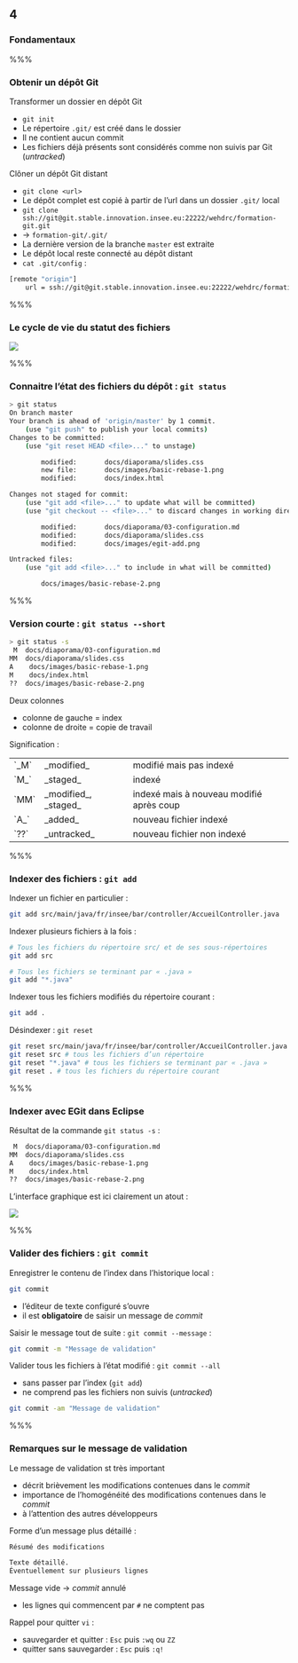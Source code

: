 <!-- .slide: data-background-image="images/logo-git.png" data-background-size="600px" class="chapter" -->
## 4
### Fondamentaux


%%%


<!-- .slide: class="slide" data-background-image="images/logo-git.png" data-background-size="600px" -->
### Obtenir un dépôt Git

Transformer un dossier en dépôt Git
 - `git init`
 - Le répertoire `.git/` est créé dans le dossier
 - Il ne contient aucun commit
 - Les fichiers déjà présents sont considérés comme non suivis par Git (_untracked_) 
 
Clôner un dépôt Git distant
 - `git clone <url>`
 - Le dépôt complet est copié à partir de l’url dans un dossier `.git/` local
  - `git clone ssh://git@git.stable.innovation.insee.eu:22222/wehdrc/formation-git.git`
  - &rarr; `formation-git/.git/`
 - La dernière version de la branche `master` est extraite
 - Le dépôt local reste connecté au dépôt distant
  - `cat .git/config` :

```bash
[remote "origin"]
	url = ssh://git@git.stable.innovation.insee.eu:22222/wehdrc/formation-git.git
```


%%%


<!-- .slide: class="slide" data-background-image="images/logo-git.png" data-background-size="600px" -->
### Le cycle de vie du statut des fichiers
<div class="center">
	<img src="images/lifecycle.png" /> 
</div>


%%%


<!-- .slide: class="slide" data-background-image="images/logo-git.png" data-background-size="600px" -->
### Connaitre l’état des fichiers du dépôt : `git status`
```bash
> git status
On branch master
Your branch is ahead of 'origin/master' by 1 commit.
	(use "git push" to publish your local commits)
Changes to be committed:
	(use "git reset HEAD <file>..." to unstage)

		modified:		docs/diaporama/slides.css
		new file:		docs/images/basic-rebase-1.png
		modified:		docs/index.html

Changes not staged for commit:
	(use "git add <file>..." to update what will be committed)
	(use "git checkout -- <file>..." to discard changes in working directory)

		modified:		docs/diaporama/03-configuration.md
		modified:		docs/diaporama/slides.css
		modified:		docs/images/egit-add.png

Untracked files:
	(use "git add <file>..." to include in what will be committed)

		docs/images/basic-rebase-2.png
```


%%%


<!-- .slide: class="slide" data-background-image="images/logo-git.png" data-background-size="600px" -->
### Version courte : `git status --short`

```bash
> git status -s
 M	docs/diaporama/03-configuration.md
MM	docs/diaporama/slides.css
A	 docs/images/basic-rebase-1.png
M	 docs/index.html
??	docs/images/basic-rebase-2.png
```

Deux colonnes 
 - colonne de gauche = index
 - colonne de droite = copie de travail

Signification :
<table>
	<tr>
		<td>`_M`</td>
		<td>_modified_</td>
		<td>modifié mais pas indexé</td>
	</tr>
	<tr>
		<td>`M_`</td>
		<td>_staged_</td>
		<td>indexé</td>
	</tr>
	<tr>
		<td>`MM`</td>
		<td>_modified_, _staged_</td>
		<td>indexé mais à nouveau modifié après coup</td>
	</tr>
	<tr>
		<td>`A_`</td>
		<td>_added_</td>
		<td>nouveau fichier indexé</td>
	</tr>
	<tr>
		<td>`??`</td>
		<td>_untracked_</td>
		<td>nouveau fichier non indexé</td>
	</tr>
</table>
%%%


<!-- .slide: class="slide" data-background-image="images/logo-git.png" data-background-size="600px" -->
### Indexer des fichiers : `git add`
Indexer un fichier en particulier :
```bash
git add src/main/java/fr/insee/bar/controller/AccueilController.java
```

Indexer plusieurs fichiers à la fois :
```bash
# Tous les fichiers du répertoire src/ et de ses sous-répertoires
git add src

# Tous les fichiers se terminant par « .java »
git add "*.java"
```

Indexer tous les fichiers modifiés du répertoire courant :
```bash
git add .
```

Désindexer : `git reset`
```bash
git reset src/main/java/fr/insee/bar/controller/AccueilController.java # un seul fichier
git reset src # tous les fichiers d’un répertoire
git reset "*.java" # tous les fichiers se terminant par « .java »
git reset . # tous les fichiers du répertoire courant
```


%%%


<!-- .slide: class="slide" data-background-image="images/logo-git.png" data-background-size="600px" -->
### Indexer avec EGit dans Eclipse

Résultat de la commande `git status -s` :
```bash
 M	docs/diaporama/03-configuration.md
MM	docs/diaporama/slides.css
A	 docs/images/basic-rebase-1.png
M	 docs/index.html
??	docs/images/basic-rebase-2.png
```

L’interface graphique est ici clairement un atout :
<div class="center">
	<img src="images/egit-add.png" /> 
</div>



%%%


<!-- .slide: class="slide" data-background-image="images/logo-git.png" data-background-size="600px" -->
### Valider des fichiers : `git commit`

Enregistrer le contenu de l’index dans l’historique local :
```bash
git commit
```
 - l’éditeur de texte configuré s’ouvre
 - il est __obligatoire__ de saisir un message de _commit_

Saisir le message tout de suite : `git commit --message` :
```bash
git commit -m "Message de validation"
```

Valider tous les fichiers à l’état modifié : `git commit --all`
 - sans passer par l’index (`git add`)
 - ne comprend pas les fichiers non suivis (_untracked_)

```bash
git commit -am "Message de validation"
```



%%%


<!-- .slide: class="slide" data-background-image="images/logo-git.png" data-background-size="600px" -->
### Remarques sur le message de validation

Le message de validation st très important
 - décrit brièvement les modifications contenues dans le _commit_
 - importance de l’homogénéité des modifications contenues dans le _commit_
 - à l’attention des autres développeurs

Forme d’un message plus détaillé :
 
```bash
Résumé des modifications

Texte détaillé.
Éventuellement sur plusieurs lignes
```

Message vide &rarr;  _commit_ annulé
 - les lignes qui commencent par `#` ne comptent pas

Rappel pour quitter `vi` :
 - sauvegarder et quitter : `Esc` puis `:wq` ou `ZZ` 
 - quitter sans sauvegarder : `Esc` puis `:q!`